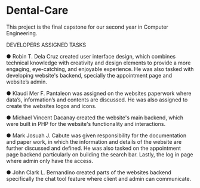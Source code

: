 # Dental-Care

This project is the final capstone for our second year in Computer Engineering.

DEVELOPERS ASSIGNED TASKS

●	Robin T. Dela Cruz created user interface design, which combines technical knowledge with creativity and design elements to provide a more engaging, eye-catching, and enjoyable experience. He was also tasked with developing website's backend, specially the appointment page and website’s admin.

●	Klaudi Mer F. Pantaleon was assigned on the websites paperwork where data’s, information’s and contents are discussed. He was also assigned to create the websites logos and icons.  

●	Michael Vincent Dacanay created the website's main backend, which were built in PHP for the website's functionality and interactions.

●	Mark Josuah J. Cabute was given responsibility for the documentation and paper work, in which the information and details of the website are further discussed and defined. He was also tasked on the appointment page backend particularly on building the search bar. Lastly, the log in page where admin only have the access.

●	John Clark L. Bernandino created parts of the websites backend specifically the chat tool feature where client and admin can communicate.


